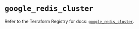# `google_redis_cluster`

Refer to the Terraform Registry for docs: [`google_redis_cluster`](https://registry.terraform.io/providers/hashicorp/google-beta/6.28.0/docs/resources/google_redis_cluster).
